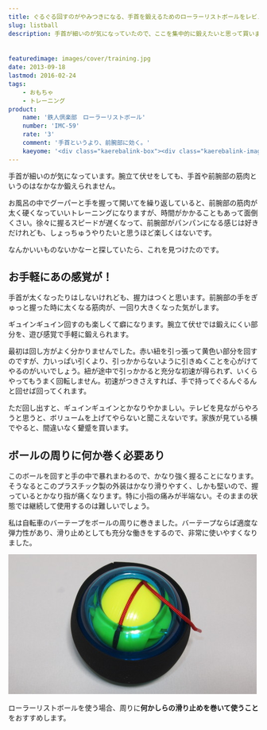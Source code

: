 ```yaml
---
title: ぐるぐる回すのがやみつきになる、手首を鍛えるためのローラーリストボールをレビュー
slug: listball
description: 手首が細いのが気になっていたので、ここを集中的に鍛えたいと思って買いました。動画で使っているところを見ると面白そうでしたし。回すとかなり轟音がしますが、前腕部にいい刺激を与えてくれます。回すのにコツがいりますが、使うと病みつきになります。


featuredimage: images/cover/training.jpg
date: 2013-09-18
lastmod: 2016-02-24
tags: 
    - おもちゃ
    - トレーニング
product:
    name: '鉄人倶楽部　ローラーリストボール'
    number: 'IMC-59'
    rate: '3'
    comment: '手首というより、前腕部に効く。'
    kaeyome: '<div class="kaerebalink-box"><div class="kaerebalink-image"><a href="http://www.amazon.co.jp/exec/obidos/ASIN/B000OPIL0M/illusionspace-22/ref=nosim/" rel="nofollow" target="_blank"><img src="https://ecx.images-amazon.com/images/I/41HMwD567hL._SL160_.jpg" style="border: none;" /></a></div><div class="kaerebalink-info"><div class="kaerebalink-name"><a href="http://www.amazon.co.jp/exec/obidos/ASIN/B000OPIL0M/illusionspace-22/ref=nosim/" rel="nofollow" target="_blank">鉄人倶楽部(IRONMAN・CLUB) ローラーリストボール  IMC-59</a><div class="kaerebalink-powered-date">posted with <a href="http://kaereba.com" rel="nofollow" target="_blank">カエレバ</a></div></div><div class="kaerebalink-detail"> カワセ(KAWASE) 2012-04-05    </div><div class="kaerebalink-link1"><div class="shoplinkamazon"><a href="http://www.amazon.co.jp/gp/search?keywords=IMC-59&__mk_ja_JP=%83J%83%5E%83J%83i&tag=illusionspace-22" rel="nofollow" target="_blank" title="アマゾン" >Amazonで購入</a></div><div class="shoplinkrakuten"><a href="http://hb.afl.rakuten.co.jp/hgc/0e95387f.f2aef20d.0e953880.25e412bd/?pc=http%3A%2F%2Fsearch.rakuten.co.jp%2Fsearch%2Fmall%2FIMC-59%2F-%2Ff.1-p.1-s.1-sf.0-st.A-v.2%3Fx%3D0%26scid%3Daf_ich_link_urltxt%26m%3Dhttp%3A%2F%2Fm.rakuten.co.jp%2F" rel="nofollow" target="_blank" title="楽天市場" >楽天市場で購入</a></div></div></div><div class="booklink-footer" style="clear: left"></div></div>'
---
```


手首が細いのが気になっています。腕立て伏せをしても、手首や前腕部の筋肉というのはなかなか鍛えられません。

お風呂の中でグーパーと手を握って開いてを繰り返していると、前腕部の筋肉が太く硬くなっていいトレーニングになりますが、時間がかかることもあって面倒くさい。徐々に握るスピードが遅くなって、前腕部がパンパンになる感じは好きだけれども、しょっちゅうやりたいと思うほど楽しくはないです。

なんかいいものないかなーと探していたら、これを見つけたのです。


## お手軽にあの感覚が！


手首が太くなったりはしないけれども、握力はつくと思います。前腕部の手をぎゅっと握った時に太くなる筋肉が、一回り大きくなった気がします。

ギュインギュイン回すのも楽しくて癖になります。腕立て伏せでは鍛えにくい部分を、遊び感覚で手軽に鍛えられます。

最初は回し方がよく分かりませんでした。赤い紐を引っ張って黄色い部分を回すのですが、力いっぱい引くより、引っかからないように引きぬくことを心がけてやるのがいいでしょう。紐が途中で引っかかると充分な初速が得られず、いくらやってもうまく回転しません。初速がつきさえすれば、手で持ってぐるんぐるんと回せば回ってくれます。

ただ回し出すと、ギュインギュインとかなりやかましい。テレビを見ながらやろうと思うと、ボリュームを上げてやらないと聞こえないです。家族が見ている横でやると、間違いなく顰蹙を買います。


## ボールの周りに何か巻く必要あり


このボールを回すと手の中で暴れまわるので、かなり強く握ることになります。そうなるとこのプラスチック製の外装はかなり滑りやすく、しかも堅いので、握っているとかなり指が痛くなります。特に小指の痛みが半端ない。そのままの状態では継続して使用するのは難しいでしょう。

私は自転車のバーテープをボールの周りに巻きました。バーテープならば適度な弾力性があり、滑り止めとしても充分な働きをするので、非常に使いやすくなりました。

![ローラーリストボール　バーテープ装着後](P9021504.jpg)

ローラーリストボールを使う場合、周りに<strong>何かしらの滑り止めを巻いて使うこと</strong>をおすすめします。


  